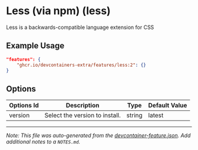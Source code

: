 
# Less (via npm) (less)

Less is a backwards-compatible language extension for CSS

## Example Usage

```json
"features": {
    "ghcr.io/devcontainers-extra/features/less:2": {}
}
```

## Options

| Options Id | Description | Type | Default Value |
|-----|-----|-----|-----|
| version | Select the version to install. | string | latest |



---

_Note: This file was auto-generated from the [devcontainer-feature.json](devcontainer-feature.json).  Add additional notes to a `NOTES.md`._
